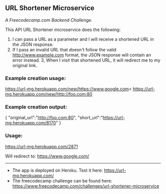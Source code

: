 ## URL Shortener Microservice
_A Freecodecamp.com Backend Challenge._

This API URL Shortener microservice does the following:


1. I can pass a URL as a parameter and I will receive a shortened URL in the JSON response.
2. If I pass an invalid URL that doesn't follow the valid http://www.example.com format, the JSON response will contain an error instead.
3, When I visit that shortened URL, it will redirect me to my original link.


### Example creation usage:
https://url-mg.herokuapp.com/new/https://www.google.com<
https://url-mg.herokuapp.com/new/http://foo.com:80

### Example creation output:

{ "original_url":"http://foo.com:80", "short_url":"https://url-mg.herokuapp.com/8170" }

### Usage:
https://url-mg.herokuapp.com/2871

Will redirect to:
https://www.google.com/


---
* The app is deployed on Heroku. Test it here: https://url-mg.herokuapp.com/
* The freecodecamp challenge can be found here: https://www.freecodecamp.com/challenges/url-shortener-microservice
